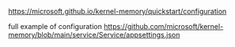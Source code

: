 https://microsoft.github.io/kernel-memory/quickstart/configuration

full example of configuration
https://github.com/microsoft/kernel-memory/blob/main/service/Service/appsettings.json